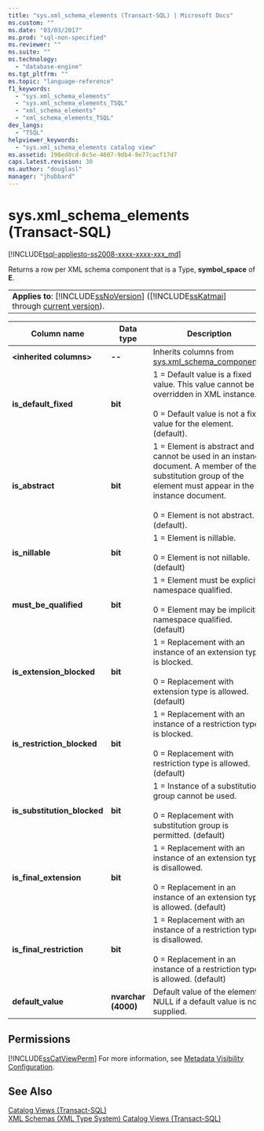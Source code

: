```yaml
---
title: "sys.xml_schema_elements (Transact-SQL) | Microsoft Docs"
ms.custom: ""
ms.date: "03/03/2017"
ms.prod: "sql-non-specified"
ms.reviewer: ""
ms.suite: ""
ms.technology: 
  - "database-engine"
ms.tgt_pltfrm: ""
ms.topic: "language-reference"
f1_keywords: 
  - "sys.xml_schema_elements"
  - "sys.xml_schema_elements_TSQL"
  - "xml_schema_elements"
  - "xml_schema_elements_TSQL"
dev_langs: 
  - "TSQL"
helpviewer_keywords: 
  - "sys.xml_schema_elements catalog view"
ms.assetid: 190ed0cd-0c5e-4607-9db4-9e77cacf17d7
caps.latest.revision: 30
ms.author: "douglasl"
manager: "jhubbard"
---
```

# sys.xml_schema_elements (Transact-SQL)
[!INCLUDE[tsql-appliesto-ss2008-xxxx-xxxx-xxx_md](../../../database-engine/configure/windows/includes/tsql-appliesto-ss2008-xxxx-xxxx-xxx-md.md)]

  Returns a row per XML schema component that is a Type, **symbol_space** of **E**.  
  
||  
|-|  
|**Applies to**: [!INCLUDE[ssNoVersion](../../../advanced-analytics/r-services/includes/ssnoversion-md.md)] ([!INCLUDE[ssKatmai](../../../analysis-services/data-mining/includes/sskatmai-md.md)] through [current version](http://go.microsoft.com/fwlink/p/?LinkId=299658)).|  
  
|Column name|Data type|Description|  
|-----------------|---------------|-----------------|  
|**\<inherited columns>**|**--**|Inherits columns from [sys.xml_schema_components](../../../relational-databases/reference/system-catalog-views/sys.xml-schema-components-transact-sql.md).|  
|**is_default_fixed**|**bit**|1 = Default value is a fixed value. This value cannot be overridden in XML instance.<br /><br /> 0 = Default value is not a fixed value for the element. (default).|  
|**is_abstract**|**bit**|1 = Element is abstract and cannot be used in an instance document. A member of the substitution group of the element must appear in the instance document.<br /><br /> 0 = Element is not abstract. (default).|  
|**is_nillable**|**bit**|1 = Element is nillable.<br /><br /> 0 = Element is not nillable. (default)|  
|**must_be_qualified**|**bit**|1 = Element must be explicitly namespace qualified.<br /><br /> 0 = Element may be implicitly namespace qualified. (default)|  
|**is_extension_blocked**|**bit**|1 = Replacement with an instance of an extension type is blocked.<br /><br /> 0 = Replacement with extension type is allowed. (default)|  
|**is_restriction_blocked**|**bit**|1 = Replacement with an instance of a restriction type is blocked.<br /><br /> 0 = Replacement with restriction type is allowed. (default)|  
|**is_substitution_blocked**|**bit**|1 = Instance of a substitution group cannot be used.<br /><br /> 0 = Replacement with substitution group is permitted. (default)|  
|**is_final_extension**|**bit**|1 = Replacement with an instance of an extension type is disallowed.<br /><br /> 0 = Replacement in an instance of an extension type is allowed. (default)|  
|**is_final_restriction**|**bit**|1 = Replacement with an instance of a restriction type is disallowed.<br /><br /> 0 = Replacement in an instance of a restriction type is allowed. (default)|  
|**default_value**|**nvarchar (4000)**|Default value of the element. NULL if a default value is not supplied.|  
  
## Permissions  
 [!INCLUDE[ssCatViewPerm](../../../relational-databases/reference/system-catalog-views/includes/sscatviewperm-md.md)] For more information, see [Metadata Visibility Configuration](../../../relational-databases/security/metadata-visibility-configuration.md).  
  
## See Also  
 [Catalog Views &#40;Transact-SQL&#41;](../../../relational-databases/reference/system-catalog-views/catalog-views-transact-sql.md)   
 [XML Schemas &#40;XML Type System&#41; Catalog Views &#40;Transact-SQL&#41;](../../../relational-databases/reference/system-catalog-views/xml-schemas-xml-type-system-catalog-views-transact-sql.md)  
  
  